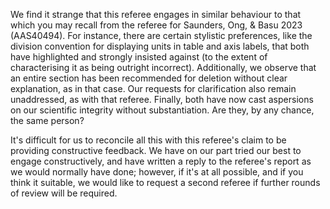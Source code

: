 We find it strange that this referee engages in similar behaviour to that which you may recall from the referee for Saunders, Ong, & Basu 2023 (AAS40494). For instance, there are certain stylistic preferences, like the division convention for displaying units in table and axis labels, that both have highlighted and strongly insisted against (to the extent of characterising it as being outright incorrect). Additionally, we observe that an entire section has been recommended for deletion without clear explanation, as in that case. Our requests for clarification also remain unaddressed, as with that referee. Finally, both have now cast aspersions on our scientific integrity without substantiation. Are they, by any chance, the same person?

It's difficult for us to reconcile all this with this referee's claim to be providing constructive feedback. We have on our part tried our best to engage constructively, and have written a reply to the referee's report as we would normally have done; however, if it's at all possible, and if you think it suitable, we would like to request a second referee if further rounds of review will be required.
